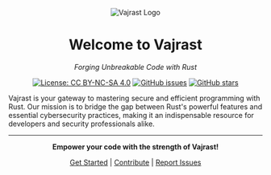 <div align="center">

![Vajrast Logo](https://raw.githubusercontent.com/vajrast/vajrast/main/assets/Designer_1_-removebg-preview.png)

# Welcome to Vajrast

_Forging Unbreakable Code with Rust_

[![License: CC BY-NC-SA 4.0](https://img.shields.io/badge/License-CC%20BY--NC--SA%204.0-lightgrey.svg)](https://creativecommons.org/licenses/by-nc-sa/4.0/)
[![GitHub issues](https://img.shields.io/github/issues/mranv/vajrast)](https://github.com/vajrast/vajrast/issues)
[![GitHub stars](https://img.shields.io/github/stars/mranv/vajrast)](https://github.com/vajrast/vajrast/stargazers)

</div>

Vajrast is your gateway to mastering secure and efficient programming with Rust. Our mission is to bridge the gap between Rust's powerful features and essential cybersecurity practices, making it an indispensable resource for developers and security professionals alike.

<div align="center">

---

**Empower your code with the strength of Vajrast!**

[Get Started](https://github.com/vajrast/vajrast) | [Contribute](https://github.com/vajrast/vajrast/blob/main/CONTRIBUTING.md) | [Report Issues](https://github.com/vajrast/vajrast/issues)

</div>
